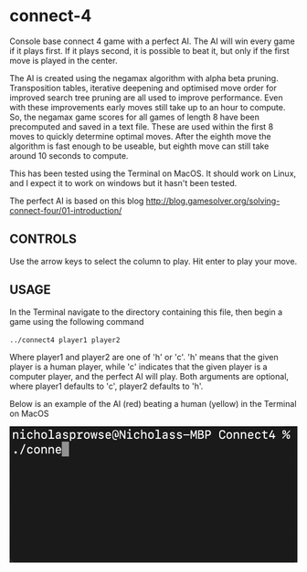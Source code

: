 # connect-4
Console base connect 4 game with a perfect AI. The AI will win every game if it plays first. If it plays second, it is possible to beat it, but only if the first move is played in the center.

The AI is created using the negamax algorithm with alpha beta pruning. Transposition tables, iterative deepening and optimised move order for improved search tree pruning are all used to improve performance. Even with these improvements early moves still take up to an hour to compute. So, the negamax game scores for all games of length 8 have been precomputed and saved in a text file. These are used within the first 8 moves to quickly determine optimal moves. After the eighth move the algorithm is fast enough to be useable, but eighth move can still take around 10 seconds to compute.

This has been tested using the Terminal on MacOS. It should work on Linux, and I expect it to work on windows but it hasn't been tested.

The perfect AI is based on this blog http://blog.gamesolver.org/solving-connect-four/01-introduction/

## CONTROLS
Use the arrow keys to select the column to play. Hit enter to play your move. 

## USAGE
In the Terminal navigate to the directory containing this file, then begin a game using the following command

`../connect4 player1 player2`

Where player1 and player2 are one of 'h' or 'c'. 'h' means that the given player is a human player, while 'c' indicates that the given player is a computer player, and the perfect AI will play. Both arguments are optional, where player1 defaults to 'c', player2 defaults to 'h'.

Below is an example of the AI (red) beating a human (yellow) in the Terminal on MacOS

![alt text](https://github.com/nicholasprowse/connect-4/blob/main/connect-4.gif)
